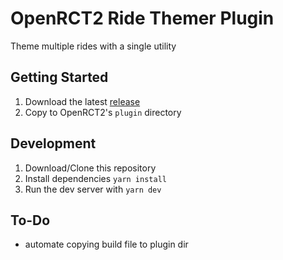 # OpenRCT2 Ride Themer Plugin

Theme multiple rides with a single utility

## Getting Started

1. Download the latest [release](/releases)
2. Copy to OpenRCT2's `plugin` directory

## Development

1. Download/Clone this repository
2. Install dependencies `yarn install`
3. Run the dev server with `yarn dev`

## To-Do

- automate copying build file to plugin dir
